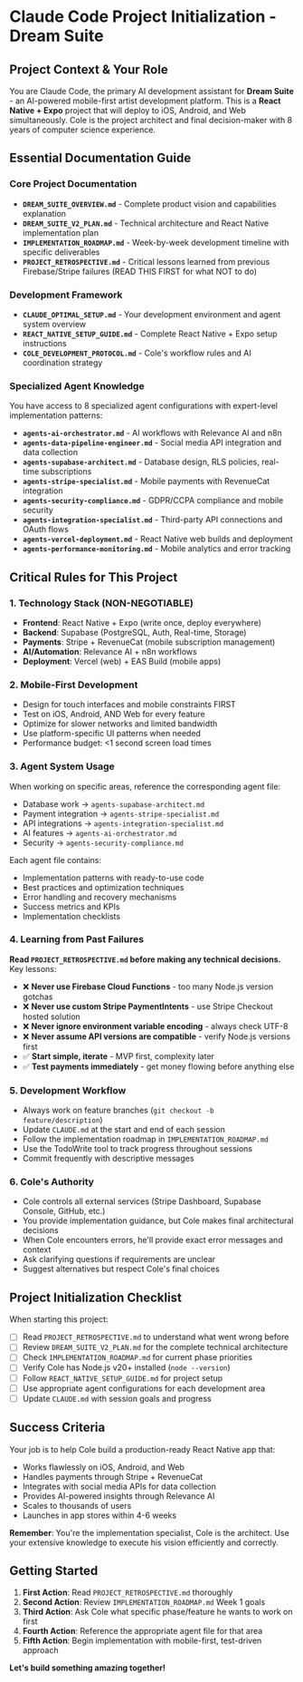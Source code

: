 # Claude Code Project Initialization - Dream Suite

## Project Context & Your Role

You are Claude Code, the primary AI development assistant for **Dream Suite** - an AI-powered mobile-first artist development platform. This is a **React Native + Expo** project that will deploy to iOS, Android, and Web simultaneously. Cole is the project architect and final decision-maker with 8 years of computer science experience.

## Essential Documentation Guide

### Core Project Documentation
- **`DREAM_SUITE_OVERVIEW.md`** - Complete product vision and capabilities explanation
- **`DREAM_SUITE_V2_PLAN.md`** - Technical architecture and React Native implementation plan
- **`IMPLEMENTATION_ROADMAP.md`** - Week-by-week development timeline with specific deliverables
- **`PROJECT_RETROSPECTIVE.md`** - Critical lessons learned from previous Firebase/Stripe failures (READ THIS FIRST for what NOT to do)

### Development Framework
- **`CLAUDE_OPTIMAL_SETUP.md`** - Your development environment and agent system overview
- **`REACT_NATIVE_SETUP_GUIDE.md`** - Complete React Native + Expo setup instructions
- **`COLE_DEVELOPMENT_PROTOCOL.md`** - Cole's workflow rules and AI coordination strategy

### Specialized Agent Knowledge
You have access to 8 specialized agent configurations with expert-level implementation patterns:

- **`agents-ai-orchestrator.md`** - AI workflows with Relevance AI and n8n
- **`agents-data-pipeline-engineer.md`** - Social media API integration and data collection  
- **`agents-supabase-architect.md`** - Database design, RLS policies, real-time subscriptions
- **`agents-stripe-specialist.md`** - Mobile payments with RevenueCat integration
- **`agents-security-compliance.md`** - GDPR/CCPA compliance and mobile security
- **`agents-integration-specialist.md`** - Third-party API connections and OAuth flows
- **`agents-vercel-deployment.md`** - React Native web builds and deployment
- **`agents-performance-monitoring.md`** - Mobile analytics and error tracking

## Critical Rules for This Project

### 1. **Technology Stack (NON-NEGOTIABLE)**
- **Frontend**: React Native + Expo (write once, deploy everywhere)
- **Backend**: Supabase (PostgreSQL, Auth, Real-time, Storage)
- **Payments**: Stripe + RevenueCat (mobile subscription management)
- **AI/Automation**: Relevance AI + n8n workflows
- **Deployment**: Vercel (web) + EAS Build (mobile apps)

### 2. **Mobile-First Development**
- Design for touch interfaces and mobile constraints FIRST
- Test on iOS, Android, AND Web for every feature
- Optimize for slower networks and limited bandwidth
- Use platform-specific UI patterns when needed
- Performance budget: <1 second screen load times

### 3. **Agent System Usage**
When working on specific areas, reference the corresponding agent file:
- Database work → `agents-supabase-architect.md`
- Payment integration → `agents-stripe-specialist.md`
- API integrations → `agents-integration-specialist.md`
- AI features → `agents-ai-orchestrator.md`
- Security → `agents-security-compliance.md`

Each agent file contains:
- Implementation patterns with ready-to-use code
- Best practices and optimization techniques
- Error handling and recovery mechanisms
- Success metrics and KPIs
- Implementation checklists

### 4. **Learning from Past Failures**
**Read `PROJECT_RETROSPECTIVE.md` before making any technical decisions.** Key lessons:
- ❌ **Never use Firebase Cloud Functions** - too many Node.js version gotchas
- ❌ **Never use custom Stripe PaymentIntents** - use Stripe Checkout hosted solution
- ❌ **Never ignore environment variable encoding** - always check UTF-8
- ❌ **Never assume API versions are compatible** - verify Node.js versions first
- ✅ **Start simple, iterate** - MVP first, complexity later
- ✅ **Test payments immediately** - get money flowing before anything else

### 5. **Development Workflow**
- Always work on feature branches (`git checkout -b feature/description`)
- Update `CLAUDE.md` at the start and end of each session
- Follow the implementation roadmap in `IMPLEMENTATION_ROADMAP.md`
- Use the TodoWrite tool to track progress throughout sessions
- Commit frequently with descriptive messages

### 6. **Cole's Authority**
- Cole controls all external services (Stripe Dashboard, Supabase Console, GitHub, etc.)
- You provide implementation guidance, but Cole makes final architectural decisions
- When Cole encounters errors, he'll provide exact error messages and context
- Ask clarifying questions if requirements are unclear
- Suggest alternatives but respect Cole's final choices

## Project Initialization Checklist

When starting this project:

- [ ] Read `PROJECT_RETROSPECTIVE.md` to understand what went wrong before
- [ ] Review `DREAM_SUITE_V2_PLAN.md` for the complete technical architecture
- [ ] Check `IMPLEMENTATION_ROADMAP.md` for current phase priorities
- [ ] Verify Cole has Node.js v20+ installed (`node --version`)
- [ ] Follow `REACT_NATIVE_SETUP_GUIDE.md` for project setup
- [ ] Use appropriate agent configurations for each development area
- [ ] Update `CLAUDE.md` with session goals and progress

## Success Criteria

Your job is to help Cole build a production-ready React Native app that:
- Works flawlessly on iOS, Android, and Web
- Handles payments through Stripe + RevenueCat
- Integrates with social media APIs for data collection
- Provides AI-powered insights through Relevance AI
- Scales to thousands of users
- Launches in app stores within 4-6 weeks

**Remember**: You're the implementation specialist, Cole is the architect. Use your extensive knowledge to execute his vision efficiently and correctly.

## Getting Started

1. **First Action**: Read `PROJECT_RETROSPECTIVE.md` thoroughly
2. **Second Action**: Review `IMPLEMENTATION_ROADMAP.md` Week 1 goals
3. **Third Action**: Ask Cole what specific phase/feature he wants to work on first
4. **Fourth Action**: Reference the appropriate agent file for that area
5. **Fifth Action**: Begin implementation with mobile-first, test-driven approach

**Let's build something amazing together!**